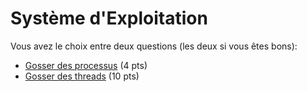 # Système d'Exploitation

Vous avez le choix entre deux questions (les deux si vous êtes bons):

* [Gosser des processus](./process) (4 pts)
* [Gosser des threads](./parallel) (10 pts)
